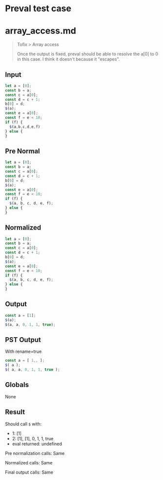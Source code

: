 # Preval test case

# array_access.md

> Tofix > Array access
>
> Once the output is fixed, preval should be able to resolve the a[0] to 0 in this case. I think it doesn't because it "escapes".

## Input

`````js filename=intro
let a = [0];
const b = a;
const c = a[0];
const d = c + 1;
b[0] = d;
$(a);
const e = a[0];
const f = e < 10;
if (f) {
  $(a,b,c,d,e,f)
} else {
}
`````

## Pre Normal

`````js filename=intro
let a = [0];
const b = a;
const c = a[0];
const d = c + 1;
b[0] = d;
$(a);
const e = a[0];
const f = e < 10;
if (f) {
  $(a, b, c, d, e, f);
} else {
}
`````

## Normalized

`````js filename=intro
let a = [0];
const b = a;
const c = a[0];
const d = c + 1;
b[0] = d;
$(a);
const e = a[0];
const f = e < 10;
if (f) {
  $(a, b, c, d, e, f);
} else {
}
`````

## Output

`````js filename=intro
const a = [1];
$(a);
$(a, a, 0, 1, 1, true);
`````

## PST Output

With rename=true

`````js filename=intro
const a = [ 1,, ];
$( a );
$( a, a, 0, 1, 1, true );
`````

## Globals

None

## Result

Should call `$` with:
 - 1: [1]
 - 2: [1], [1], 0, 1, 1, true
 - eval returned: undefined

Pre normalization calls: Same

Normalized calls: Same

Final output calls: Same
